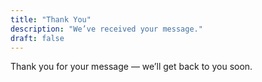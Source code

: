 ```yaml
---
title: "Thank You"
description: "We’ve received your message."
draft: false
---
```


Thank you for your message — we’ll get back to you soon.